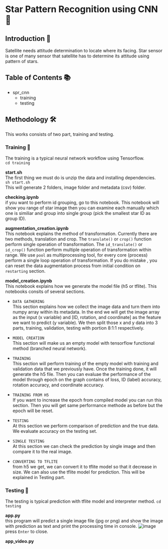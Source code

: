 # Star Pattern Recognition using CNN 🌠

## Introduction 🚪
Satellite needs attitude determination to locate where its facing. Star sensor is one of many sensor that satellite has to determine its attitude using pattern of stars.

## Table of Contents 📚
- spr_cnn
  - training
  - testing

## Methodology 🛠️
This works consists of two part, training and testing. 

### Training 🔩
The training is a typical neural network workflow using Tensorflow.  
```cd training```

**start.sh**  
The first thing we must do is unzip the data and installing dependencies.  
```sh start.sh```  
This will generate 2 folders, image folder and metadata (csv) folder.  

**checking.ipynb**  
if you want to perform id grouping, go to this notebook. This notebook will show you range of star image then you can examine each manually which one is similiar and group into single group (pick the smallest star ID as group ID).

**augmentation_creation.ipynb**  
This notebook explains the method of transformation. Currently there are two methods, translation and crop. The ```translate()``` or ```crop()``` function perform single operation of transformation. The ```id_translate()``` or ```id_crop()``` function perform multiple operation of transformation within range. We use ```pool``` as multiprocessing tool, for every core (process) perform a single loop operation of transformation. If you do mistake , you can reset the data augmentation process from initial condition on ```restarting``` section.

**model_creation.ipynb**  
This notebook explains how we generate the model file (h5 or tflite). This notebooks consits of several sections.
  
  - ```DATA GATHERING```    
    This section explains how we collect the image data and turn them into numpy array within its metadata. In the end we will get the image array as the         input (x variable) and [ID, rotation, and coordinate] as the feature we want to predict (y variable). We then split those x and y data into 3 parts,           training, validation, testing with portion 8:1:1 respectively.
    
  - ```MODEL CREATION```  
    This section will make us an empty model with tensorflow functional method (branched neural network).
    
  - ```TRAINING```  
    This section will perform training of the empty model with training and validation data that we previously have. Once the training done, it will generate     the h5 file. Then you can evaluae the performance of the model through epoch on the graph contains of loss, ID (label) accuracy, rotation accuracy, and       coordinate accuracy.
    
  - ```TRAINING FROM H5```  
    If you want to increase the epoch from compiled model you can run this section. Then you will get same performance methode as before but the epoch will be     reset. 
    
  - ```TESTING```  
    At this section we perform comparison of prediction and the true data. We evaluate accuracy on the testing set.
    
  - ```SINGLE TESTING```  
    At this section we can check the prediction by single image and then compare it to the real image.
    
  - ```CONVERTING TO TFLITE```  
    from h5 we get, we can convert it to tflite model so that it decrease in size. We can also use the tflite model for prediction. This will be explained in     Testing part.

### Testing 📰  
The testing is typical prediction with tflite model and interpreter method.
```cd testing```

**app.py**  
this program will predict a single image file (jpg or png) and show the image with prediction as text and print the processing time in console. 
![image](https://github.com/aizzaf/spr_cnn/assets/92189038/8649a23b-6fb7-4c83-b797-91911d7e504a)
press ```Enter``` to close.

**app_video.py**  


